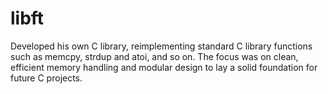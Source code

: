# libft

Developed his own C library, reimplementing standard C library functions such as memcpy, strdup and atoi, and so on.
The focus was on clean, efficient memory handling and modular design to lay a solid foundation for future C projects.
